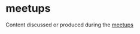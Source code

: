 # meetups
Content discussed or produced during the [meetups](https://github.com/MeetLambda/meetups/wiki)
